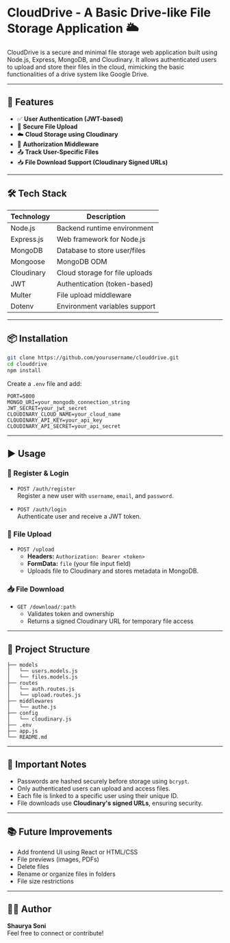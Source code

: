 # CloudDrive - A Basic Drive-like File Storage Application 🌥️

CloudDrive is a secure and minimal file storage web application built using Node.js, Express, MongoDB, and Cloudinary. It allows authenticated users to upload and store their files in the cloud, mimicking the basic functionalities of a drive system like Google Drive.

---

## 🚀 Features

- ✅ **User Authentication (JWT-based)**
- 📁 **Secure File Upload**
- ☁️ **Cloud Storage using Cloudinary**
- 🔐 **Authorization Middleware**
- 📤 **Track User-Specific Files**
- 📥 **File Download Support (Cloudinary Signed URLs)**

---

## 🛠️ Tech Stack

| Technology | Description                    |
|------------|--------------------------------|
| Node.js    | Backend runtime environment    |
| Express.js | Web framework for Node.js      |
| MongoDB    | Database to store user/files   |
| Mongoose   | MongoDB ODM                    |
| Cloudinary | Cloud storage for file uploads |
| JWT        | Authentication (token-based)   |
| Multer     | File upload middleware         |
| Dotenv     | Environment variables support  |

---

## 📦 Installation

```bash
git clone https://github.com/yourusername/clouddrive.git
cd clouddrive
npm install
```

Create a `.env` file and add:

```env
PORT=5000
MONGO_URI=your_mongodb_connection_string
JWT_SECRET=your_jwt_secret
CLOUDINARY_CLOUD_NAME=your_cloud_name
CLOUDINARY_API_KEY=your_api_key
CLOUDINARY_API_SECRET=your_api_secret
```

---

## ▶️ Usage

### 🔐 Register & Login

- `POST /auth/register`  
  Register a new user with `username`, `email`, and `password`.

- `POST /auth/login`  
  Authenticate user and receive a JWT token.

### 📁 File Upload

- `POST /upload`  
  - **Headers:** `Authorization: Bearer <token>`  
  - **FormData:** `file` (your file input field)  
  - Uploads file to Cloudinary and stores metadata in MongoDB.

### 📥 File Download

- `GET /download/:path`  
  - Validates token and ownership  
  - Returns a signed Cloudinary URL for temporary file access

---

## 🧠 Project Structure

```
├── models
│   └── users.models.js
│   └── files.models.js
├── routes
│   └── auth.routes.js
│   └── upload.routes.js
├── middlewares
│   └── authe.js
├── config
│   └── cloudinary.js
├── .env
├── app.js
└── README.md
```

---

## 📌 Important Notes

- Passwords are hashed securely before storage using `bcrypt`.
- Only authenticated users can upload and access files.
- Each file is linked to a specific user using their unique ID.
- File downloads use **Cloudinary's signed URLs**, ensuring security.

---

## 📚 Future Improvements

- Add frontend UI using React or HTML/CSS
- File previews (images, PDFs)
- Delete files
- Rename or organize files in folders
- File size restrictions

---

## 🙋‍♂️ Author

**Shaurya Soni**  
Feel free to connect or contribute!

